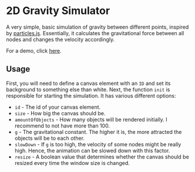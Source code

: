 # 2D Gravity Simulator
A very simple, basic simulation of gravity between different points, inspired by [particles.js](https://github.com/VincentGarreau/particles.js).
Essentially, it calculates the gravitational force between all nodes and changes the velocity accordingly.

For a demo, click [here](https://agoetz.me/gravity-simulation/).

## Usage
First, you will need to define a canvas element with an `ID` and set its background to something else than white.
Next, the function `init` is responsible for starting the simulation. It has various different options:
- `id` - The id of your canvas element.
- `size` - How big the canvas should be.
- `amountOfObjects` - How many objects will be rendered initially. I recommend to not have more than 100.
- `g` - The gravitational constant. The higher it is, the more attracted the objects will be to each other.
- `slowDown` - If `g` is too high, the velocity of some nodes might be really high. Hence, the animation can be slowed down with this factor.
- `resize` - A boolean value that determines whether the canvas should be resized every time the window size is changed.
